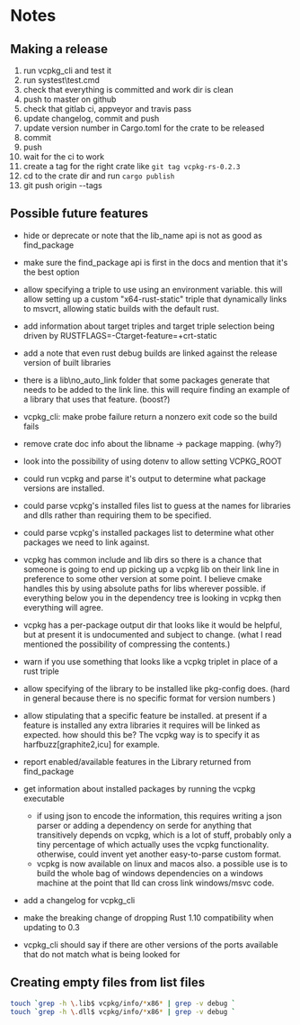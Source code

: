 # Notes

## Making a release

1) run vcpkg_cli and test it
1) run systest\test.cmd
1) check that everything is committed and work dir is clean
1) push to master on github
1) check that gitlab ci, appveyor and travis pass
1) update changelog, commit and push
1) update version number in Cargo.toml for the crate to be released
1) commit
1) push
1) wait for the ci to work
1) create a tag for the right crate like `git tag vcpkg-rs-0.2.3`
1) cd to the crate dir and run `cargo publish`
1) git push origin --tags

## Possible future features

* hide or deprecate or note that the lib_name api is not as good as find_package

* make sure the find_package api is first in the docs and mention that it's the best option

* allow specifying a triple to use using an environment variable. this will allow setting up a custom "x64-rust-static" triple that dynamically links to msvcrt, allowing static builds with the default rust.

* add information about target triples and target triple selection being driven by RUSTFLAGS=-Ctarget-feature=+crt-static

* add a note that even rust debug builds are linked against the release version
of built libraries

* there is a lib\no_auto_link folder that some packages generate that needs
to be added to the link line. this will require finding an example of
a library that uses that feature. (boost?)

* vcpkg_cli: make probe failure return a nonzero exit code so the build fails

* remove crate doc info about the libname -> package mapping. (why?)

* look into the possibility of using dotenv to allow setting VCPKG_ROOT

* could run vcpkg and parse it's output to determine what package versions are installed.

* could parse vcpkg's installed files list to guess at the names for libraries and dlls rather than requiring them to be specified.

* could parse vcpkg's installed packages list to determine what other packages we need to link against.

* vcpkg has common include and lib dirs so there is a chance that someone is going to end up picking up a vcpkg lib on their link line in preference to some other version at some point. I believe cmake handles this by using absolute paths for libs wherever possible. if everything below you in the dependency tree is looking in vcpkg then everything will agree.

* vcpkg has a per-package output dir that looks like it would be helpful, but at present it is undocumented and subject to change. (what I read mentioned the possibility of compressing the contents.)

* warn if you use something that looks like a vcpkg triplet in place of a rust triple

* allow specifying of the library to be installed like pkg-config does. (hard in general because there is no specific format for version numbers )

* allow stipulating that a specific feature be installed. at present if a feature is installed any extra libraries it requires will be linked as expected. how should this be? The vcpkg way is to specify it as harfbuzz[graphite2,icu] for example.

* report enabled/available features in the Library returned from find_package

* get information about installed packages by running the vcpkg executable
  * if using json to encode the information, this requires writing a json parser or adding a dependency on serde for anything that transitively depends on vcpkg, which is a lot of stuff, probably only a tiny percentage of which actually uses the vcpkg functionality. otherwise, could invent yet another easy-to-parse custom format.
  * vcpkg is now available on linux and macos also. a possible use is to build the whole bag of windows dependencies on a windows machine at the point that lld can cross link windows/msvc code.

* add a changelog for vcpkg_cli

* make the breaking change of dropping Rust 1.10 compatibility when updating to 0.3

* vcpkg_cli should say if there are other versions of the ports available that do not match what is being looked for

## Creating empty files from list files

```sh
touch `grep -h \.lib$ vcpkg/info/*x86* | grep -v debug `
touch `grep -h \.dll$ vcpkg/info/*x86* | grep -v debug `
```
